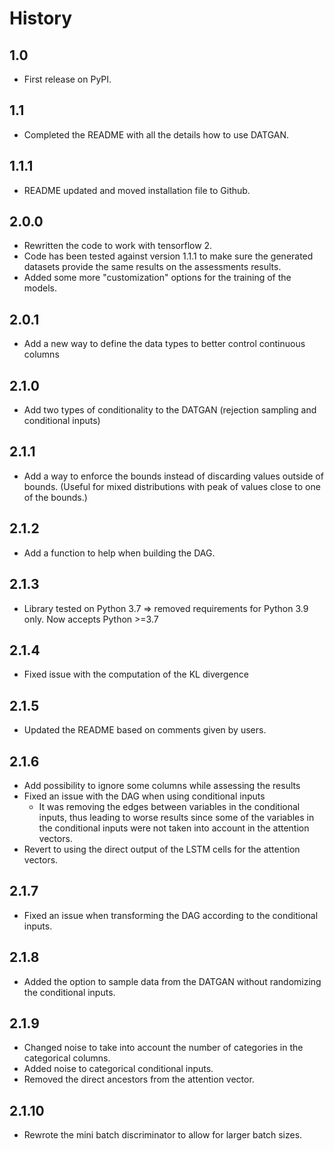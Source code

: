 # History

## 1.0

* First release on PyPI.

## 1.1

* Completed the README with all the details how to use DATGAN.

## 1.1.1 

* README updated and moved installation file to Github.

## 2.0.0

* Rewritten the code to work with tensorflow 2. 
* Code has been tested against version 1.1.1 to make sure the generated datasets 
provide the same results on the assessments results.
* Added some more "customization" options for the training of the models.

## 2.0.1

* Add a new way to define the data types to better control continuous columns

## 2.1.0

* Add two types of conditionality to the DATGAN (rejection sampling and conditional inputs)

## 2.1.1

* Add a way to enforce the bounds instead of discarding values outside of bounds. (Useful for mixed
distributions with peak of values close to one of the bounds.)

## 2.1.2

* Add a function to help when building the DAG.

## 2.1.3

* Library tested on Python 3.7 => removed requirements for Python 3.9 only. Now accepts Python >=3.7

## 2.1.4

* Fixed issue with the computation of the KL divergence

## 2.1.5

* Updated the README based on comments given by users.

## 2.1.6

* Add possibility to ignore some columns while assessing the results
* Fixed an issue with the DAG when using conditional inputs
    * It was removing the edges between variables in the conditional inputs, thus leading to worse results since 
    some of the variables in the conditional inputs were not taken into account in the attention vectors.
* Revert to using the direct output of the LSTM cells for the attention vectors.

## 2.1.7

* Fixed an issue when transforming the DAG according to the conditional inputs.

## 2.1.8

* Added the option to sample data from the DATGAN without randomizing the conditional inputs.

## 2.1.9

* Changed noise to take into account the number of categories in the categorical columns.
* Added noise to categorical conditional inputs.
* Removed the direct ancestors from the attention vector.

## 2.1.10

* Rewrote the mini batch discriminator to allow for larger batch sizes.
